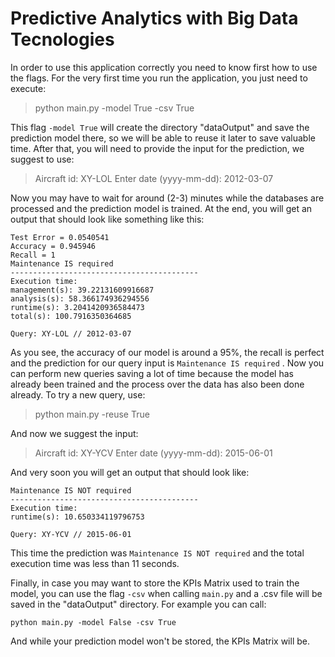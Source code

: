 # Predictive Analytics with Big Data Tecnologies
In order to use this application correctly you need to know first how to use the flags. For the very first time you run the application, you just need to execute:
> python main.py -model True -csv True

This flag `-model True` will create the directory "dataOutput" and save the prediction model there, so we will be able to reuse it later to save valuable time. After that, you will need to provide the input for the prediction, we suggest to use:
>Aircraft id: XY-LOL 
>Enter date (yyyy-mm-dd): 2012-03-07

Now you may have to wait for around (2-3) minutes while the databases are processed and the prediction model is trained. At the end, you will get an output that should look like something like this:
```
Test Error = 0.0540541 
Accuracy = 0.945946 
Recall = 1 
Maintenance IS required
------------------------------------------ 
Execution time: 
management(s): 39.22131609916687 
analysis(s): 58.366174936294556 
runtime(s): 3.2041420936584473 
total(s): 100.7916350364685 

Query: XY-LOL // 2012-03-07
```
As you see, the accuracy of our model is around a 95%, the recall is perfect and the prediction for our query input is `Maintenance IS required` . Now you can perform new queries saving a lot of time because the model has already been trained and the process over the data has also been done already. 
To try a new query, use:
> python main.py -reuse True

And now we suggest the input:
>Aircraft id: XY-YCV 
>Enter date (yyyy-mm-dd): 2015-06-01

And very soon you will get an output that should look like:
```
Maintenance IS NOT required 
------------------------------------------ 
Execution time: 
runtime(s): 10.650334119796753 

Query: XY-YCV // 2015-06-01
```
This time the prediction was `Maintenance IS NOT required` and the total execution time was less than 11 seconds. 

Finally, in case you may want to store the KPIs Matrix used to train the model, you can use the flag `-csv` when calling `main.py` and a .csv file will be saved in the "dataOutput" directory. For example you can call:

```
python main.py -model False -csv True
```
And while your prediction model won't be stored, the KPIs Matrix will be.
